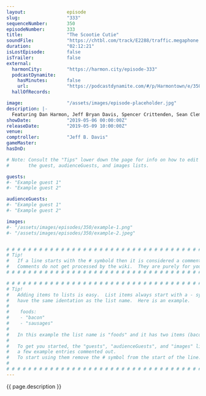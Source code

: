 ```yaml
---
layout:               episode
slug:                 "333"
sequenceNumber:       350
episodeNumber:        333
title:                "The Scootie Cutie"
soundFile:            "https://chtbl.com/track/E2288/traffic.megaphone.fm/STA5096949699.mp3?updated=1596570684"
duration:             "02:12:21"
isLostEpisode:        false
isTrailer:            false
external:
  harmonCity:         "https://harmon.city/episode-333"
  podcastDynamite:
    hasMinutes:       false
    url:              "https://podcastdynamite.com/#/p/Harmontown/e/350/333"
  hallOfRecords:      

image:                "/assets/images/episode-placeholder.jpg"
description: |-
  Featuring Dan Harmon, Jeff Bryan Davis, Spencer Crittenden, Sean Clements and Hayes Davenport.
showDate:             "2019-05-06 00:00:00Z"
releaseDate:          "2019-05-09 10:00:00Z"
venue:                
comptroller:          "Jeff B. Davis"
gameMaster:           
hasDnD:               

# Note: Consult the "Tips" lower down the page for info on how to edit
#       the guest, audienceGuests, and images lists.

guests:
#- "Example guest 1"
#- "Example guest 2"

audienceGuests:
#- "Example guest 1"
#- "Example guest 2"

images:
#- "/assets/images/episodes/350/example-1.png"
#- "/assets/images/episodes/350/example-2.jpeg"


# # # # # # # # # # # # # # # # # # # # # # # # # # # # # # # # # # # # # # # # # # # # #
# Tip!
#   If a line starts with the # symbold then it is considered a comment.
#   Comments do not get processed by the wiki.  They are purely for your information.
# # # # # # # # # # # # # # # # # # # # # # # # # # # # # # # # # # # # # # # # # # # # #

# # # # # # # # # # # # # # # # # # # # # # # # # # # # # # # # # # # # # # # # # # # # #
# Tip!
#   Adding items to lists is easy.  List items always start with a - symbol and have
#   have the same identation as the list name.  Here is an example.
#
#    foods:
#    - "bacon"
#    - "sausages"
#
#   In this example the list name is "foods" and it has two items (bacon, and sausages).
#
#   To get you started, the "guests", "audienceGuests", and "images" lists below have
#   a few example entries commented out.
#   To start using them remove the # symbol from the start of the line.
#
# # # # # # # # # # # # # # # # # # # # # # # # # # # # # # # # # # # # # # # # # # # # #
---
```


<!-- The episode description will be rendered here -->
{{ page.description }}

<!-- Add your content BELOW here -->
<!-- vvvvvvvvvvvvvvvvvvvvvvvvvvv -->




<!-- ^^^^^^^^^^^^^^^^^^^^^^^^^^^ -->
<!-- Add your content ABOVE here -->

<!-- The episode gallery will be rendered here -->
